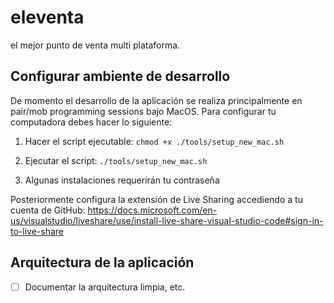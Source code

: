 # eleventa

el mejor punto de venta multi plataforma.

## Configurar ambiente de desarrollo

De momento el desarrollo de la aplicación se realiza principalmente en pair/mob programming sessions bajo MacOS. Para configurar tu computadora debes hacer lo siguiente:

1. Hacer el script ejecutable:
   `chmod +x ./tools/setup_new_mac.sh`

2. Ejecutar el script:
   `./tools/setup_new_mac.sh`

3. Algunas instalaciones requerirán tu contraseña

Posteriormente configura la extensión de Live Sharing accediendo a tu cuenta de GitHub:
https://docs.microsoft.com/en-us/visualstudio/liveshare/use/install-live-share-visual-studio-code#sign-in-to-live-share

## Arquitectura de la aplicación

- [ ] Documentar la arquitectura limpia, etc.
